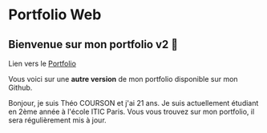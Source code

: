 # Portfolio Web
## Bienvenue sur mon portfolio v2 👋

Lien vers le [Portfolio](https://theocou.github.io/portfolio_web/)

Vous voici sur une **autre version** de mon portfolio disponible sur mon Github.

Bonjour, je suis Théo COURSON et j'ai 21 ans. Je suis actuellement étudiant en 2ème année à l'école ITIC Paris. Vous vous trouvez sur mon portfolio, il sera régulièrement mis à jour.